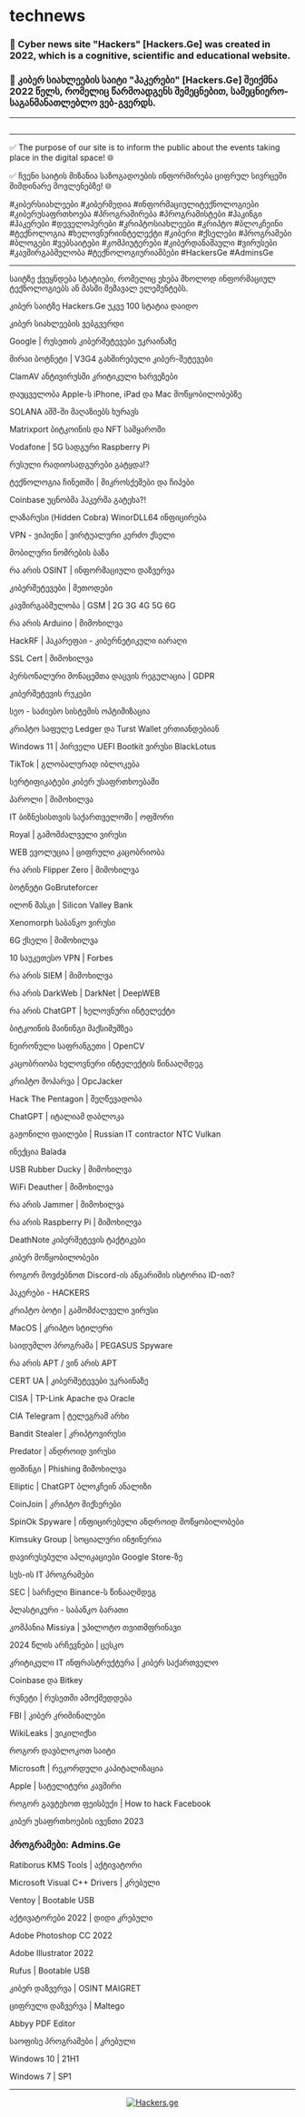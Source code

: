 # technews
### 📌 Cyber news site "Hackers" [Hackers.Ge] was created in 2022, which is a cognitive, scientific and educational website.
### 📌 კიბერ სიახლეების საიტი "ჰაკერები" [Hackers.Ge] შეიქმნა 2022 წელს, რომელიც წარმოადგენს შემეცნებით, სამეცნიერო-საგანმანათლებლო ვებ-გვერდს.

<hr>
    <p align="center">
  <a href="https://Hackers.Ge" target="_blank"><img src="https://hackers.ge/uploads/blocks/HackersGeCover.png" alt=""></a>
    </p>
  
<hr>
✅ The purpose of our site is to inform the public about the events taking place in the digital space! 🌐

✅ ჩვენი საიტის მიზანია საზოგადოების ინფორმირება ციფრულ სივრცეში მიმდინარე მოვლენებზე! 🌐

#კიბერსიახლეები #კიბერმედია #ინფორმაციულიტექნოლოგიები #კიბერუსაფრთხოება #პროგრამირება #პროგრამისტები #ჰაკინგი #ჰაკერები #დეველოპერები #კრიპტოსიახლეები #კრიპტო #ბლოკჩეინი #ტექნოლოგია #ხელოვნურიინტელექტი #კიბერი #ქსელები #პროგრამები #ბლოგები #ვებსაიტები #კომპიუტერები #კიბერდანაშაული #ვირუსები #კავშირგაბმულობა #ტექნოლოგიურიამბები #HackersGe #AdminsGe

<hr>

საიტზე ქვეყნდება სტატიები, რომელიც ეხება მხოლოდ ინფორმაციულ ტექნოლოგიებს ან მასში შემავალ ელემენტებს.

კიბერ საიტზე Hackers.Ge უკვე 100 სტატია დაიდო
<p>კიბერ სიახლეების ვებგვერდი
<p>Google | რუსეთის კიბერშეტევები უკრაინაზე
<p>მირაი ბოტნეტი | V3G4 გახშირებული კიბერ-შეტევები
<p>ClamAV ანტივირუსში კრიტიკული ხარვეზები
<p>დაუცველობა Apple-ს iPhone, iPad და Mac მოწყობილობებზე
<p>SOLANA აშშ-ში მაღაზიებს ხურავს
<p>Matrixport ბიტკოინის და NFT სამყაროში
<p>Vodafone | 5G სადგური Raspberry Pi
<p>რუსული რადიოსადგურები გატყდა!?
<p>ტექნოლოგია ჩინეთში | მიკროსქემები და ჩიპები
<p>Coinbase უცნობმა ჰაკერმა გატეხა?!
<p>ლაზარუსი (Hidden Cobra) WinorDLL64 ინფიცირება
<p>VPN - ვიპიენი | ვირტუალური კერძო ქსელი
<p>მობილური ნომრების ბაზა
<p>რა არის OSINT | ინფორმაციული დაზვერვა
<p>კიბერშეტევები | მეთოდები
<p>კავშირგაბმულობა | GSM | 2G 3G 4G 5G 6G
<p>რა არის Arduino | მიმოხილვა
<p>HackRF | ჰაკარეფაი - კიბერნეტიკული იარაღი
<p>SSL Cert | მიმოხილვა
<p>პერსონალური მონაცემთა დაცვის რეგულაცია | GDPR
<p>კიბერშეტევის რუკები
<p>სეო - საძიებო სისტემის ოპტიმიზაცია
<p>კრიპტო საფულე Ledger და Turst Wallet ერთიანდებიან
<p>Windows 11 | პირველი UEFI Bootkit ვირუსი BlackLotus
<p>TikTok | გლობალურად იბლოკება
<p>სერტიფიკატები კიბერ უსაფრთხოებაში
<p>პაროლი | მიმოხილვა
<p>IT ბიზნესისთვის საქართველოში | ოფშორი
<p>Royal | გამომძალველი ვირუსი
<p>WEB ევოლუცია | ციფრული კაცობრიობა
<p>რა არის Flipper Zero | მიმოხილვა
<p>ბოტნეტი GoBruteforcer
<p>ილონ მასკი | Silicon Valley Bank
<p>Xenomorph საბანკო ვირუსი
<p>6G ქსელი | მიმოხილვა
<p>10 საუკეთესო VPN | Forbes
<p>რა არის SIEM | მიმოხილვა
<p>რა არის DarkWeb | DarkNet | DeepWEB
<p>რა არის ChatGPT | ხელოვნური ინტელექტი
<p>ბიტკოინის მაინინგი მაქსიმუმზეა
<p>ნეირონული საფრანგეთი | OpenCV
<p>კაცობრიობა ხელოვნური ინტელექტის წინააღმდეგ
<p>კრიპტო მოპარვა | OpcJacker
<p>Hack The Pentagon | შეღწევადობა
<p>ChatGPT | იტალიამ დაბლოკა
<p>გაჟონილი ფაილები | Russian IT contractor NTC Vulkan
<p>ინექცია Balada
<p>USB Rubber Ducky | მიმოხილვა
<p>WiFi Deauther | მიმოხილვა
<p>რა არის Jammer | მიმოხილვა
<p>რა არის Raspberry Pi | მიმოხილვა
<p>DeathNote კიბერშეტევის ტაქტიკები
<p>კიბერ მოწყობილობები
<p>როგორ მოვძებნოთ Discord-ის ანგარიშის ისტორია ID-ით?
<p>ჰაკერები - HACKERS
<p>კრიპტო ბოტი | გამომძალველი ვირუსი
<p>MacOS | კრიპტო სტილერი
<p>საიდუმლო პროგრამა | PEGASUS Spyware
<p>რა არის APT / ვინ არის APT
<p>CERT UA | კიბერშეტევები უკრაინაზე
<p>CISA | TP-Link Apache და Oracle
<p>CIA Telegram | ტელეგრამ არხი
<p>Bandit Stealer | კრიპტოვირუსი
<p>Predator | ანდროიდ ვირუსი
<p>ფიშინგი | Phishing მიმოხილვა
<p>Elliptic | ChatGPT ბლოკჩეინ ანალიზი
<p>CoinJoin | კრიპტო მიქსერები
<p>SpinOk Spyware | ინფიცირებული ანდროიდ მოწყობილობები
<p>Kimsuky Group | სოციალური ინჟინერია
<p>დავირუსებული აპლიკაციები Google Store-ზე
<p>სუს-ის IT პროგრამები
<p>SEC | სარჩელი Binance-ს წინააღმდეგ
<p>პლასტიკური - საბანკო ბარათი
<p>კომპანია Missiya | უპილოტო თვითმფრინავი
<p>2024 წლის არჩევნები | ცესკო
<p>კრიტიკული IT ინფრასტრუქტურა | კიბერ საქართველო
<p>Coinbase და Bitkey
<p>რუნეტი | რუსეთში ამოქმედდება
<p>FBI | კიბერ კრიმინალები
<p>WikiLeaks | ვიკილიქსი
<p>როგორ დავბლოკოთ საიტი
<p>Microsoft | რეკორდული კაპიტალიზაცია
<p>Apple | სატელიტური კავშირი
<p>როგორ გავტეხოთ ფეისბუქი | How to hack Facebook
<p>კიბერ უსაფრთხოების ივენთი 2023
  
### <p>პროგრამები: Admins.Ge

<p>Ratiborus KMS Tools | აქტივატორი
<p>Microsoft Visual C++ Drivers | კრებული
<p>Ventoy | Bootable USB
<p>აქტივატორები 2022 | დიდი კრებული
<p>Adobe Photoshop CC 2022
<p>Adobe Illustrator 2022
<p>Rufus | Bootable USB
<p>კიბერ დაზვერვა | OSINT MAIGRET
<p>ციფრული დაზვერვა | Maltego
<p>Abbyy PDF Editor
<p>საოფისე პროგრამები | კრებული
<p>Windows 10 | 21H1
<p>Windows 7 | SP1
<hr>
<p align="center">
<a href="https://admins.ge" target="_blank" rel="noopener noreferrer">
  <img style="max-width: 100%;" src="https://media.giphy.com/media/NcSRM70PbxRbR0PMZJ/giphy.gif" alt="Hackers.ge">
</a>
